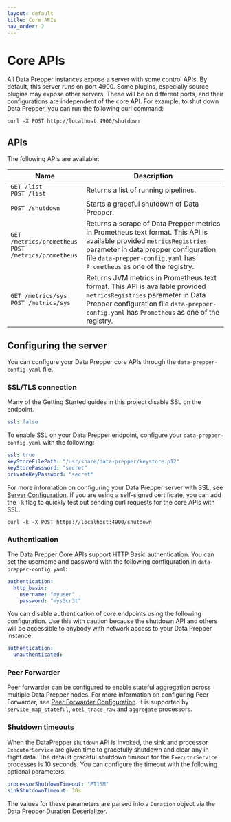 ```yaml
---
layout: default
title: Core APIs
nav_order: 2
---
```


# Core APIs

All Data Prepper instances expose a server with some control APIs. By default, this server runs on port 4900. Some plugins, especially source plugins may expose other servers. These will be on different ports, and their configurations are independent of the core API. For example, to shut down Data Prepper, you can run the following curl command:

```
curl -X POST http://localhost:4900/shutdown
```

## APIs

The following APIs are available:

| Name | Description |
| --- | --- | 
| ```GET /list```<br>```POST /list``` | Returns a list of running pipelines. |
| ```POST /shutdown``` | Starts a graceful shutdown of Data Prepper. |
| ```GET /metrics/prometheus```<br>```POST /metrics/prometheus``` | Returns a scrape of Data Prepper metrics in Prometheus text format. This API is available provided `metricsRegistries` parameter in data prepper configuration file `data-prepper-config.yaml` has `Prometheus` as one of the registry.
| ```GET /metrics/sys```<br>```POST /metrics/sys``` | Returns JVM metrics in Prometheus text format. This API is available provided `metricsRegistries` parameter in Data Prepper configuration file `data-prepper-config.yaml` has `Prometheus` as one of the registry.

## Configuring the server

You can configure your Data Prepper core APIs through the `data-prepper-config.yaml` file. 

### SSL/TLS connection

Many of the Getting Started guides in this project disable SSL on the endpoint.

```yaml
ssl: false
```

To enable SSL on your Data Prepper endpoint, configure your `data-prepper-config.yaml`
with the following:

```yaml
ssl: true
keyStoreFilePath: "/usr/share/data-prepper/keystore.p12"
keyStorePassword: "secret"
privateKeyPassword: "secret"
```

For more information on configuring your Data Prepper server with SSL, see [Server Configuration](https://github.com/opensearch-project/data-prepper/blob/main/docs/configuration.md#server-configuration). If you are using a self-signed certificate, you can add the `-k` flag to quickly test out sending curl requests for the core APIs with SSL.

```
curl -k -X POST https://localhost:4900/shutdown
```

### Authentication

The Data Prepper Core APIs support HTTP Basic authentication. You can set the username and password with the following configuration in `data-prepper-config.yaml`:

```yaml
authentication:
  http_basic:
    username: "myuser"
    password: "mys3cr3t"
```

You can disable authentication of core endpoints using the following
configuration. Use this with caution because the shutdown API and
others will be accessible to anybody with network access to
your Data Prepper instance.

```yaml
authentication:
  unauthenticated:
```

### Peer Forwarder

Peer forwarder can be configured to enable stateful aggregation across multiple Data Prepper nodes. For more information on configuring Peer Forwarder, see [Peer Forwarder Configuration](https://github.com/opensearch-project/data-prepper/blob/main/docs/peer_forwarder.md).
It is supported by `service_map_stateful`, `otel_trace_raw` and `aggregate` processors.

### Shutdown timeouts

When the DataPrepper `shutdown` API is invoked, the sink and processor `ExecutorService` are given time to gracefully shutdown and clear any in-flight data. The default graceful shutdown timeout for the `ExecutorService` processes is 10 seconds. You can configure the timeout with the following optional parameters:

```yaml
processorShutdownTimeout: "PT15M"
sinkShutdownTimeout: 30s
```

The values for these parameters are parsed into a `Duration` object via the [Data Prepper Duration Deserializer](https://github.com/opensearch-project/data-prepper/tree/main/data-prepper-core/src/main/java/org/opensearch/dataprepper/parser/DataPrepperDurationDeserializer.java).